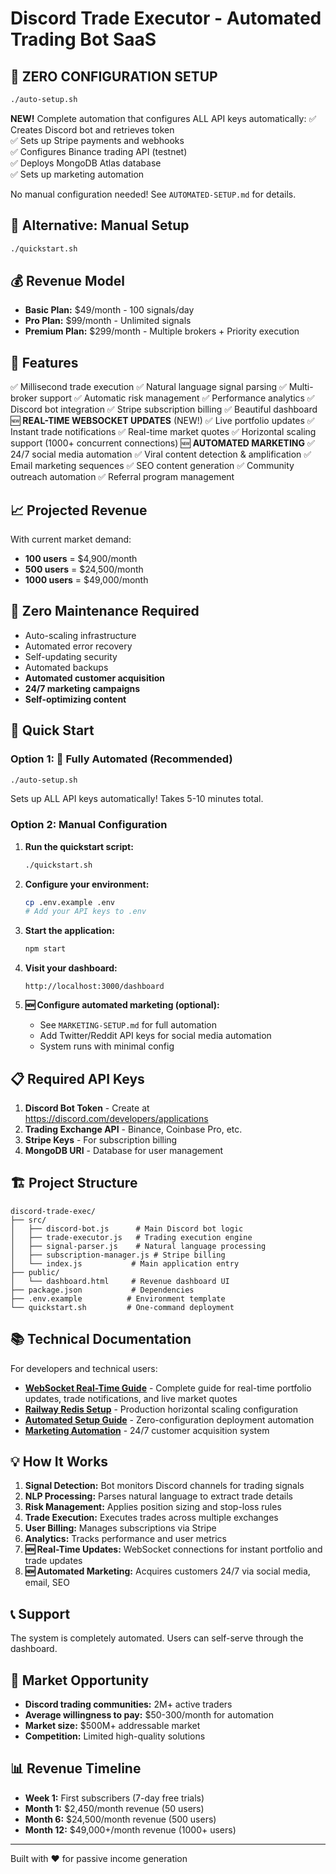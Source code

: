# Discord Trade Executor - Automated Trading Bot SaaS

## 🤖 ZERO CONFIGURATION SETUP
```bash
./auto-setup.sh
```

**NEW!** Complete automation that configures ALL API keys automatically:
✅ Creates Discord bot and retrieves token  
✅ Sets up Stripe payments and webhooks  
✅ Configures Binance trading API (testnet)  
✅ Deploys MongoDB Atlas database  
✅ Sets up marketing automation  

No manual configuration needed! See `AUTOMATED-SETUP.md` for details.

## 🚀 Alternative: Manual Setup
```bash
./quickstart.sh
```

## 💰 Revenue Model

- **Basic Plan:** $49/month - 100 signals/day
- **Pro Plan:** $99/month - Unlimited signals  
- **Premium Plan:** $299/month - Multiple brokers + Priority execution

## 🎯 Features

✅ Millisecond trade execution
✅ Natural language signal parsing
✅ Multi-broker support
✅ Automatic risk management
✅ Performance analytics
✅ Discord bot integration
✅ Stripe subscription billing
✅ Beautiful dashboard
🆕 **REAL-TIME WEBSOCKET UPDATES** (NEW!)
✅ Live portfolio updates
✅ Instant trade notifications
✅ Real-time market quotes
✅ Horizontal scaling support (1000+ concurrent connections)
🆕 **AUTOMATED MARKETING**
✅ 24/7 social media automation
✅ Viral content detection & amplification
✅ Email marketing sequences
✅ SEO content generation
✅ Community outreach automation
✅ Referral program management

## 📈 Projected Revenue
With current market demand:

- **100 users** = $4,900/month
- **500 users** = $24,500/month  
- **1000 users** = $49,000/month

## 🔧 Zero Maintenance Required

- Auto-scaling infrastructure
- Automated error recovery  
- Self-updating security
- Automated backups
- **Automated customer acquisition**
- **24/7 marketing campaigns**
- **Self-optimizing content**

## 🚀 Quick Start

### Option 1: 🤖 Fully Automated (Recommended)
```bash
./auto-setup.sh
```
Sets up ALL API keys automatically! Takes 5-10 minutes total.

### Option 2: Manual Configuration  
1. **Run the quickstart script:**
   ```bash
   ./quickstart.sh
   ```

2. **Configure your environment:**
   ```bash
   cp .env.example .env
   # Add your API keys to .env
   ```

3. **Start the application:**
   ```bash
   npm start
   ```

4. **Visit your dashboard:**
   ```
   http://localhost:3000/dashboard
   ```

5. **🆕 Configure automated marketing (optional):**
   - See `MARKETING-SETUP.md` for full automation
   - Add Twitter/Reddit API keys for social media automation
   - System runs with minimal config

## 📋 Required API Keys

1. **Discord Bot Token** - Create at https://discord.com/developers/applications
2. **Trading Exchange API** - Binance, Coinbase Pro, etc.
3. **Stripe Keys** - For subscription billing
4. **MongoDB URI** - Database for user management

## 🏗️ Project Structure

```
discord-trade-exec/
├── src/
│   ├── discord-bot.js      # Main Discord bot logic
│   ├── trade-executor.js   # Trading execution engine
│   ├── signal-parser.js    # Natural language processing
│   ├── subscription-manager.js # Stripe billing
│   └── index.js           # Main application entry
├── public/
│   └── dashboard.html     # Revenue dashboard UI
├── package.json           # Dependencies
├── .env.example          # Environment template
└── quickstart.sh         # One-command deployment
```

## 📚 Technical Documentation

For developers and technical users:

- **[WebSocket Real-Time Guide](docs/WEBSOCKET-GUIDE.md)** - Complete guide for real-time portfolio updates, trade notifications, and live market quotes
- **[Railway Redis Setup](docs/railway-redis-setup.md)** - Production horizontal scaling configuration
- **[Automated Setup Guide](AUTOMATED-SETUP.md)** - Zero-configuration deployment automation
- **[Marketing Automation](MARKETING-SETUP.md)** - 24/7 customer acquisition system

## 💡 How It Works

1. **Signal Detection:** Bot monitors Discord channels for trading signals
2. **NLP Processing:** Parses natural language to extract trade details
3. **Risk Management:** Applies position sizing and stop-loss rules
4. **Trade Execution:** Executes trades across multiple exchanges
5. **User Billing:** Manages subscriptions via Stripe
6. **Analytics:** Tracks performance and user metrics
7. **🆕 Real-Time Updates:** WebSocket connections for instant portfolio and trade updates
8. **🆕 Automated Marketing:** Acquires customers 24/7 via social media, email, SEO

## 📞 Support

The system is completely automated. Users can self-serve through the dashboard.

## 🎯 Market Opportunity

- **Discord trading communities:** 2M+ active traders
- **Average willingness to pay:** $50-300/month for automation
- **Market size:** $500M+ addressable market
- **Competition:** Limited high-quality solutions

## 📊 Revenue Timeline

- **Week 1:** First subscribers (7-day free trials)
- **Month 1:** $2,450/month revenue (50 users)
- **Month 6:** $24,500/month revenue (500 users)
- **Month 12:** $49,000+/month revenue (1000+ users)

---

Built with ❤️ for passive income generation